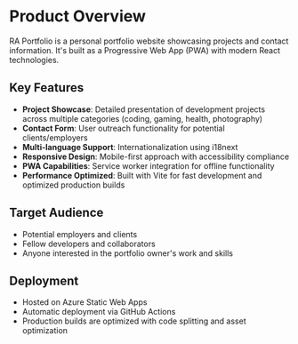 # Product Overview

RA Portfolio is a personal portfolio website showcasing projects and contact information. It's built as a Progressive Web App (PWA) with modern React technologies.

## Key Features

- **Project Showcase**: Detailed presentation of development projects across multiple categories (coding, gaming, health, photography)
- **Contact Form**: User outreach functionality for potential clients/employers
- **Multi-language Support**: Internationalization using i18next
- **Responsive Design**: Mobile-first approach with accessibility compliance
- **PWA Capabilities**: Service worker integration for offline functionality
- **Performance Optimized**: Built with Vite for fast development and optimized production builds

## Target Audience

- Potential employers and clients
- Fellow developers and collaborators
- Anyone interested in the portfolio owner's work and skills

## Deployment

- Hosted on Azure Static Web Apps
- Automatic deployment via GitHub Actions
- Production builds are optimized with code splitting and asset optimization